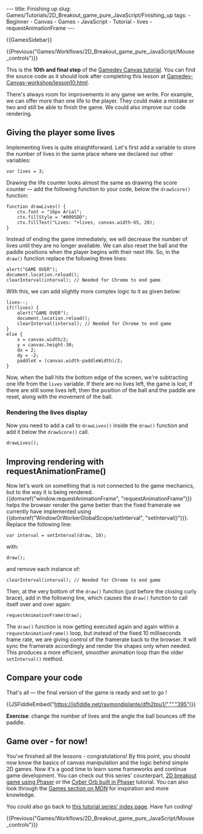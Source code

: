 --- title: Finishing up slug: Games/Tutorials/2D_Breakout_game_pure_JavaScript/Finishing_up tags: - Beginner - Canvas - Games - JavaScript - Tutorial - lives - requestAnimationFrame ---

{{GamesSidebar}}

{{Previous("Games/Workflows/2D\_Breakout\_game\_pure\_JavaScript/Mouse\_controls")}}

This is the **10th and final step** of the [Gamedev Canvas tutorial](/en-US/docs/Games/Tutorials/2D_Breakout_game_pure_JavaScript). You can find the source code as it should look after completing this lesson at [Gamedev-Canvas-workshop/lesson10.html](https://github.com/end3r/Gamedev-Canvas-workshop/blob/gh-pages/lesson10.html).

<span class="seoSummary">There's always room for improvements in any game we write. For example, we can offer more than one life to the player. They could make a mistake or two and still be able to finish the game. We could also improve our code rendering.</span>

## Giving the player some lives

Implementing lives is quite straightforward. Let's first add a variable to store the number of lives in the same place where we declared our other variables:

    var lives = 3;

Drawing the life counter looks almost the same as drawing the score counter — add the following function to your code, below the `drawScore()` function:

    function drawLives() {
        ctx.font = "16px Arial";
        ctx.fillStyle = "#0095DD";
        ctx.fillText("Lives: "+lives, canvas.width-65, 20);
    }

Instead of ending the game immediately, we will decrease the number of lives until they are no longer available. We can also reset the ball and the paddle positions when the player begins with their next life. So, in the `draw()` function replace the following three lines:

    alert("GAME OVER");
    document.location.reload();
    clearInterval(interval); // Needed for Chrome to end game

With this, we can add slightly more complex logic to it as given below:

    lives--;
    if(!lives) {
        alert("GAME OVER");
        document.location.reload();
        clearInterval(interval); // Needed for Chrome to end game
    }
    else {
        x = canvas.width/2;
        y = canvas.height-30;
        dx = 2;
        dy = -2;
        paddleX = (canvas.width-paddleWidth)/2;
    }

Now, when the ball hits the bottom edge of the screen, we're subtracting one life from the `lives` variable. If there are no lives left, the game is lost; if there are still some lives left, then the position of the ball and the paddle are reset, along with the movement of the ball.

### Rendering the lives display

Now you need to add a call to `drawLives()` inside the `draw()` function and add it below the `drawScore()` call.

    drawLives();

## Improving rendering with requestAnimationFrame()

Now let's work on something that is not connected to the game mechanics, but to the way it is being rendered. {{domxref("window.requestAnimationFrame", "requestAnimationFrame")}} helps the browser render the game better than the fixed framerate we currently have implemented using {{domxref("WindowOrWorkerGlobalScope/setInterval", "setInterval()")}}. Replace the following line:

    var interval = setInterval(draw, 10);

with:

    draw();

and remove each instance of:

    clearInterval(interval); // Needed for Chrome to end game

Then, at the very bottom of the `draw()` function (just before the closing curly brace), add in the following line, which causes the `draw()` function to call itself over and over again:

    requestAnimationFrame(draw);

The `draw()` function is now getting executed again and again within a `requestAnimationFrame()` loop, but instead of the fixed 10 milliseconds frame rate, we are giving control of the framerate back to the browser. It will sync the framerate accordingly and render the shapes only when needed. This produces a more efficient, smoother animation loop than the older `setInterval()` method.

## Compare your code

That's all — the final version of the game is ready and set to go !

{{JSFiddleEmbed("https://jsfiddle.net/raymondjplante/dfh2tpu1/","","395")}}

**Exercise**: change the number of lives and the angle the ball bounces off the paddle.

## Game over - for now!

You've finished all the lessons - congratulations! By this point, you should now know the basics of canvas manipulation and the logic behind simple 2D games. Now it's a good time to learn some frameworks and continue game development. You can check out this series' counterpart, [2D breakout game using Phaser](/en-US/docs/Games/Tutorials/2D_breakout_game_Phaser) or the [Cyber Orb built in Phaser](/en-US/docs/Games/Tutorials/HTML5_Gamedev_Phaser_Device_Orientation) tutorial. You can also look through the [Games section on MDN](/en-US/docs/Games) for inspiration and more knowledge.

You could also go back to [this tutorial series' index page](/en-US/docs/Games/Tutorials/2D_Breakout_game_pure_JavaScript). Have fun coding!

{{Previous("Games/Workflows/2D\_Breakout\_game\_pure\_JavaScript/Mouse\_controls")}}
